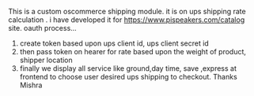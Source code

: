 This is a custom oscommerce shipping module. it is on ups shipping rate calculation .
i have developed it for https://www.pispeakers.com/catalog site.
oauth process...
1) create token based upon ups client id, ups client secret id
2) then pass token on hearer for rate based upon the weight of product, shipper location
3) finally we display all service like ground,day time, save ,express at frontend to choose user desired ups shipping to checkout.
   Thanks
   Mishra
